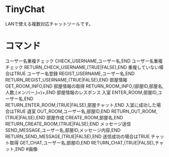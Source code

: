 # TinyChat
LANで使える複数対応チャットツールです。
# コマンド
ユーザー名重複チェック
CHECK_USERNAME,ユーザー名,END                ユーザー名重複チェック
RETURN_CHECK_USERNAME,(TRUE|FALSE),END       重複していない場合はTRUE
ユーザー名登録
REGIST_USERNAME,ユーザー名,END
RETURN_REGIST_USERNAME,(TRUE|FALSE),END
部屋情報
GET_ROOM_INFO,END 部屋情報の取得
RETURN_ROOM_INFO,(部屋ID,部屋名,人数,(メンバー,)+)+,END       部屋情報のレスポンス
入室
ENTER_ROOM,部屋ID,ユーザー名,END             
RETURN_ENTER_ROOM,(TRUE|FALSE),部屋チャット,END           入室に成功した場合はTRUE
退室
OUT_ROOM,ユーザー名,部屋ID,END
RETURN_OUT_ROOM,(TRUE|FALSE),END
部屋作成
CREATE_ROOM,部屋名,END
RETURN_CREATE_ROOM,(TRUE|FALSE),END
メッセージ送信
SEND_MESSAGE,ユーザー名,部屋ID,メッセージ内容,END
RETURN_SEND_MESSAGE,(TRUE|FALSE),END          送信成功の場合はTRUE
チャット取得
GET_CHAT,ユーザー名,部屋ID,END
RETURN_CHAT,(TRUE|FALSE),チャット,END
#画像
